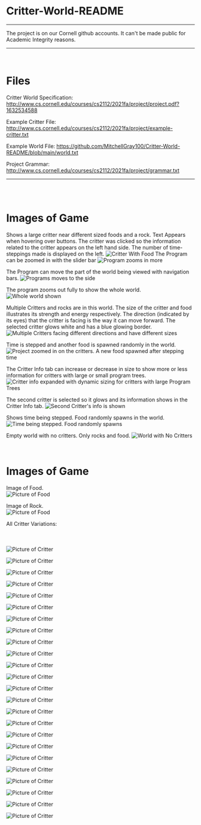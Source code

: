 # Critter-World-README
___
The project is on our Cornell github accounts. It can't be made public for Academic Integrity reasons.
___
<br />

# Files

Critter World Specification: http://www.cs.cornell.edu/courses/cs2112/2021fa/project/project.pdf?1632534588

Example Critter File: http://www.cs.cornell.edu/courses/cs2112/2021fa/project/example-critter.txt

Example World File: https://github.com/MitchellGray100/Critter-World-README/blob/main/world.txt

Project Grammar: http://www.cs.cornell.edu/courses/cs2112/2021fa/project/grammar.txt

___



<br />
<br />

# Images of Game

Shows a large critter near different sized foods and a rock. Text Appears when hovering over buttons.
The critter was clicked so the information related to the critter appears on the left hand side.
The number of time-steppings made is displayed on the left.
![Critter With Food](https://github.com/MitchellGray100/Critter-World-README/blob/main/Screenshots/image1.png)
The Program can be zoomed in with the slider bar
![Program zooms in more](https://github.com/MitchellGray100/Critter-World-README/blob/main/Screenshots/image2.png)

The Program can move the part of the world being viewed with navigation bars.
![Programs moves to the side](https://github.com/MitchellGray100/Critter-World-README/blob/main/Screenshots/image3.png)

The program zooms out fully to show the whole world.
![Whole world shown](https://github.com/MitchellGray100/Critter-World-README/blob/main/Screenshots/image4.png)

Multiple Critters and rocks are in this world. The size of the critter and food illustrates its strength and energy respectively.
The direction (indicated by its eyes) that the critter is facing is the way it can move forward.
The selected critter glows white and has a blue glowing border.
![Multiple Critters facing different directions and have different sizes](https://github.com/MitchellGray100/Critter-World-README/blob/main/Screenshots/image5.png)

Time is stepped and another food is spawned randomly in the world.
![Project zoomed in on the critters. A new food spawned after stepping time](https://github.com/MitchellGray100/Critter-World-README/blob/main/Screenshots/image6.png)

The Critter Info tab can increase or decrease in size to show more or less information for critters with large or small program trees.
![Critter info expanded with dynamic sizing for critters with large Program Trees](https://github.com/MitchellGray100/Critter-World-README/blob/main/Screenshots/image7.png)

The second critter is selected so it glows and its information shows in the Critter Info tab.
![Second Critter's info is shown](https://github.com/MitchellGray100/Critter-World-README/blob/main/Screenshots/image8.png)

Shows time being stepped. Food randomly spawns in the world.
![Time being stepped. Food randomly spawns](https://github.com/MitchellGray100/Critter-World-README/blob/main/Screenshots/image9.png)

Empty world with no critters. Only rocks and food.
![World with No Critters](https://github.com/MitchellGray100/Critter-World-README/blob/main/Screenshots/image10.png)

</br>

# Images of Game

Image of Food.
<br />
![Picture of Food](https://github.com/MitchellGray100/Critter-World-README/blob/main/Assets/Food.png)


Image of Rock.
<br />
![Picture of Food](https://github.com/MitchellGray100/Critter-World-README/blob/main/Assets/Rock.png)

All Critter Variations:
<br />
<br />
<br />
<br />
![Picture of Critter](https://github.com/MitchellGray100/Critter-World-README/blob/main/Assets/hexagonCritterAmerican.png)

![Picture of Critter](https://github.com/MitchellGray100/Critter-World-README/blob/main/Assets/hexagonCritterBlue.png)

![Picture of Critter](https://github.com/MitchellGray100/Critter-World-README/blob/main/Assets/hexagonCritterBrightBlue.png)

![Picture of Critter](https://github.com/MitchellGray100/Critter-World-README/blob/main/Assets/hexagonCritterBrightPink.png)

![Picture of Critter](https://github.com/MitchellGray100/Critter-World-README/blob/main/Assets/hexagonCritterDarkBlue.png)

![Picture of Critter](https://github.com/MitchellGray100/Critter-World-README/blob/main/Assets/hexagonCritterDarkGray.png)

![Picture of Critter](https://github.com/MitchellGray100/Critter-World-README/blob/main/Assets/hexagonCritterDarkOrange.png)

![Picture of Critter](https://github.com/MitchellGray100/Critter-World-README/blob/main/Assets/hexagonCritterDarkPurple.png)

![Picture of Critter](https://github.com/MitchellGray100/Critter-World-README/blob/main/Assets/hexagonCritterForestGreen.png)

![Picture of Critter](https://github.com/MitchellGray100/Critter-World-README/blob/main/Assets/hexagonCritterGray.png)

![Picture of Critter](https://github.com/MitchellGray100/Critter-World-README/blob/main/Assets/hexagonCritterLightGreen.png)

![Picture of Critter](https://github.com/MitchellGray100/Critter-World-README/blob/main/Assets/hexagonCritterLightPink.png)

![Picture of Critter](https://github.com/MitchellGray100/Critter-World-README/blob/main/Assets/hexagonCritterLightYellow.png)

![Picture of Critter](https://github.com/MitchellGray100/Critter-World-README/blob/main/Assets/hexagonCritterLime.png)

![Picture of Critter](https://github.com/MitchellGray100/Critter-World-README/blob/main/Assets/hexagonCritterMaroon.png)

![Picture of Critter](https://github.com/MitchellGray100/Critter-World-README/blob/main/Assets/hexagonCritterOrange.png)

![Picture of Critter](https://github.com/MitchellGray100/Critter-World-README/blob/main/Assets/hexagonCritterPink.png)

![Picture of Critter](https://github.com/MitchellGray100/Critter-World-README/blob/main/Assets/hexagonCritterPurple.png)

![Picture of Critter](https://github.com/MitchellGray100/Critter-World-README/blob/main/Assets/hexagonCritterRainbow.png)

![Picture of Critter](https://github.com/MitchellGray100/Critter-World-README/blob/main/Assets/hexagonCritterRed.png)

![Picture of Critter](https://github.com/MitchellGray100/Critter-World-README/blob/main/Assets/hexagonCritterSkyBlue.png)

![Picture of Critter](https://github.com/MitchellGray100/Critter-World-README/blob/main/Assets/hexagonCritterTan.png)

![Picture of Critter](https://github.com/MitchellGray100/Critter-World-README/blob/main/Assets/hexagonCritterWhite.png)

![Picture of Critter](https://github.com/MitchellGray100/Critter-World-README/blob/main/Assets/hexagonCritterYellow.png)

